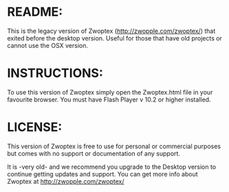 # README:

This is the legacy version of Zwoptex (http://zwopple.com/zwoptex/) that exited before the desktop version. Useful for those that have old projects or cannot use the OSX version.

# INSTRUCTIONS:

To use this version of Zwoptex simply open the Zwoptex.html file in your favourite browser. You must have Flash Player v 10.2 or higher installed.


# LICENSE:

This version of Zwoptex is free to use for personal or commercial purposes but comes with no support or documentation of any support.

It is -very old- and we recommend you upgrade to the Desktop version to continue getting updates and support. You can get more info about Zwoptex at http://zwopple.com/zwoptex/
